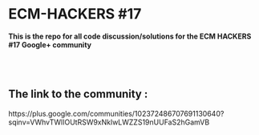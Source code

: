 # ECM-HACKERS #17
<p>
  <strong>
   This is the repo for all code discussion/solutions for the ECM HACKERS #17 Google+ community
  </strong>
    </p><br><br>
<h2>The link to the community :<br></h2>
https://plus.google.com/communities/102372486707691130640?sqinv=VWhvTWlIOUtRSW9xNklwLWZZS19nUUFaS2hGamVB
